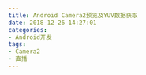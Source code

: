 ```yaml
---
title: Android Camera2预览及YUV数据获取
date: 2018-12-26 14:27:01
categories: 
- Android开发
tags:
- Camera2
- 直播
---
```


